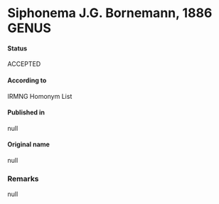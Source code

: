 Siphonema J.G. Bornemann, 1886 GENUS
=======

#### Status
ACCEPTED

#### According to
IRMNG Homonym List

#### Published in
null

#### Original name
null

### Remarks
null